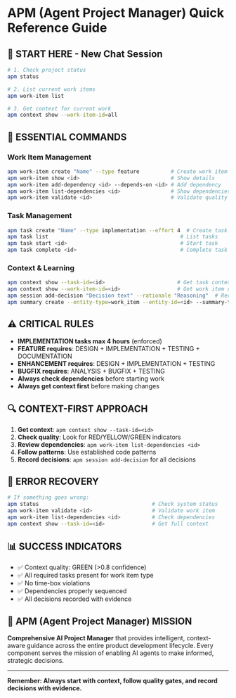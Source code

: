 # APM (Agent Project Manager) Quick Reference Guide

## 🚀 **START HERE - New Chat Session**

```bash
# 1. Check project status
apm status

# 2. List current work items
apm work-item list

# 3. Get context for current work
apm context show --work-item-id=all
```

## 🎯 **ESSENTIAL COMMANDS**

### **Work Item Management**
```bash
apm work-item create "Name" --type feature          # Create work item
apm work-item show <id>                             # Show details
apm work-item add-dependency <id> --depends-on <id> # Add dependency
apm work-item list-dependencies <id>                # Show dependencies
apm work-item validate <id>                         # Validate quality gates
```

### **Task Management**
```bash
apm task create "Name" --type implementation --effort 4  # Create task
apm task list                                          # List tasks
apm task start <id>                                    # Start task
apm task complete <id>                                 # Complete task
```

### **Context & Learning**
```bash
apm context show --task-id=<id>                       # Get task context
apm context show --work-item-id=<id>                  # Get work item context
apm session add-decision "Decision text" --rationale "Reasoning"  # Record decision
apm summary create --entity-type=work_item --entity-id=<id> --summary-type=learning --text "Content"  # Create summary
```

## ⚠️ **CRITICAL RULES**

- **IMPLEMENTATION tasks max 4 hours** (enforced)
- **FEATURE requires**: DESIGN + IMPLEMENTATION + TESTING + DOCUMENTATION
- **ENHANCEMENT requires**: DESIGN + IMPLEMENTATION + TESTING
- **BUGFIX requires**: ANALYSIS + BUGFIX + TESTING
- **Always check dependencies** before starting work
- **Always get context first** before making changes

## 🔍 **CONTEXT-FIRST APPROACH**

1. **Get context**: `apm context show --task-id=<id>`
2. **Check quality**: Look for RED/YELLOW/GREEN indicators
3. **Review dependencies**: `apm work-item list-dependencies <id>`
4. **Follow patterns**: Use established code patterns
5. **Record decisions**: `apm session add-decision` for all decisions

## 🚨 **ERROR RECOVERY**

```bash
# If something goes wrong:
apm status                                    # Check system status
apm work-item validate <id>                   # Validate work item
apm work-item list-dependencies <id>          # Check dependencies
apm context show --task-id=<id>               # Get full context
```

## 📊 **SUCCESS INDICATORS**

- ✅ Context quality: GREEN (>0.8 confidence)
- ✅ All required tasks present for work item type
- ✅ No time-box violations
- ✅ Dependencies properly sequenced
- ✅ All decisions recorded with evidence

## 🎯 **APM (Agent Project Manager) MISSION**

**Comprehensive AI Project Manager** that provides intelligent, context-aware guidance across the entire product development lifecycle. Every component serves the mission of enabling AI agents to make informed, strategic decisions.

---

**Remember: Always start with context, follow quality gates, and record decisions with evidence.**
